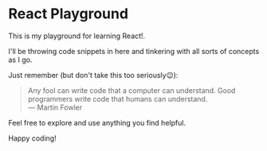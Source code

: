 # React Playground

This is my playground for learning React!. 

I'll be throwing code snippets in here and tinkering with all sorts of concepts as I go.

Just remember (but don't take this too seriously😉):
> Any fool can write code that a computer can understand. Good programmers write code that humans can understand.  
> ― Martin Fowler

Feel free to explore and use anything you find helpful.

Happy coding!
